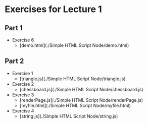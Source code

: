 # Exercises for Lecture 1

## Part 1

- Exercise 6
    - [demo.html](./Simple HTML Script Node/demo.html)

## Part 2

- Exercise 1
    - [triangle.js](./Simple HTML Script Node/triangle.js)
- Exercise 2
    - [chessboard.js](./Simple HTML Script Node/chessboard.js)
- Exercise 3
    - [renderPage.js](./Simple HTML Script Node/renderPage.js)
    - [myfile.html](./Simple HTML Script Node/myfile.html)
- Exercise 4
    - [string.js](./Simple HTML Script Node/string.js)